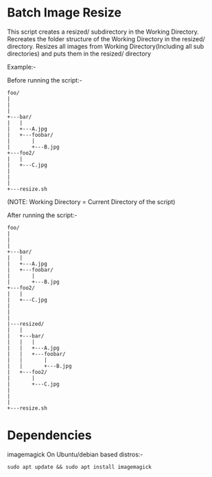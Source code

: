 # Batch Image Resize

This script creates a resized/ subdirectory in the Working Directory.
Recreates the folder structure of the Working Directory in the resized/ directory.
Resizes all images from Working Directory(Including all sub directories) and puts them in the resized/ directory

Example:-

Before running the script:-
```
foo/
|
|
|
+---bar/
|   |
|   +---A.jpg
|   +---foobar/
|       |
|       +---B.jpg
+---foo2/
|   |
|   +---C.jpg
|
|
|
+---resize.sh
```
(NOTE: Working Directory = Current Directory of the script)

After running the script:-
```
foo/
|
|
|
+---bar/
|   |
|   +---A.jpg
|   +---foobar/
|       |
|       +---B.jpg
+---foo2/
|   |
|   +---C.jpg
|
|
|
|---resized/
|   |
|   +---bar/
|   |   |
|   |   +---A.jpg
|   |   +---foobar/
|   |       |
|   |       +---B.jpg
|   +---foo2/
|       |
|       +---C.jpg
|
|
|
+---resize.sh

```

# Dependencies
imagemagick
On Ubuntu/debian based distros:-
```
sudo apt update && sudo apt install imagemagick
```

